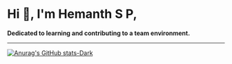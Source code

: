 # Hi 👋, I'm Hemanth S P,
<b> Dedicated to learning and contributing to a team environment. </b>
<hr/>

[![Anurag's GitHub stats-Dark](https://github-readme-stats.vercel.app/api?username=Hemanthsp999&show_icons=true&theme=dark#gh-dark-mode-only)](https://github.com/anuraghazra/github-readme-stats#gh-dark-mode-only)
<!--[![Anurag's GitHub stats-Light](https://github-readme-stats.vercel.app/api?username=Hemanthsp999&show_icons=true&theme=default#gh-light-mode-only)](https://github.com/anuraghazra/github-readme-stats#gh-light-mode-only)
[![Anurag's GitHub stats](https://github-readme-stats.vercel.app/api?username=Hemanthsp999)](https://github.com/anuraghazra/github-readme-stats)
<!--**Hemanthsp999/Hemanthsp999** is a ✨ _special_ ✨ repository because its `README.md` (this file) appears on your GitHub profile.

Here are some ideas to get you started:

- 🔭 I’m currently working on ...
- 🌱 I’m currently learning ...
- 👯 I’m looking to collaborate on ...
- 🤔 I’m looking for help with ...
- 💬 Ask me about ...
- 📫 How to reach me: ...
- 😄 Pronouns: ...
- ⚡ Fun fact: ...
-->
